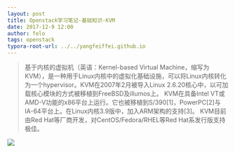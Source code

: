 ```yaml
---
layout: post
title: Openstack学习笔记-基础知识-KVM
date: 2017-12-9 12:00
author: felo
tags: openstack
typora-root-url: ../../yangfeiffei.github.io
---
```


>基于内核的虚拟机（英语：Kernel-based Virtual Machine，缩写为 KVM），是一种用于Linux内核中的虚拟化基础设施，可以将Linux内核转化为一个hypervisor。KVM在2007年2月被导入Linux 2.6.20核心中，以可加载核心模块的方式被移植到FreeBSD及illumos上。
>KVM在具备Intel VT或AMD-V功能的x86平台上运行。它也被移植到S/390[1]，PowerPC[2]与IA-64平台上。在Linux内核3.9版中，加入ARM架构的支持[3]。
>KVM目前由Red Hat等厂商开发，对CentOS/Fedora/RHEL等Red Hat系发行版支持极佳。

![](https://zh.wikipedia.org/wiki/File:Libvirt_support.svg)

